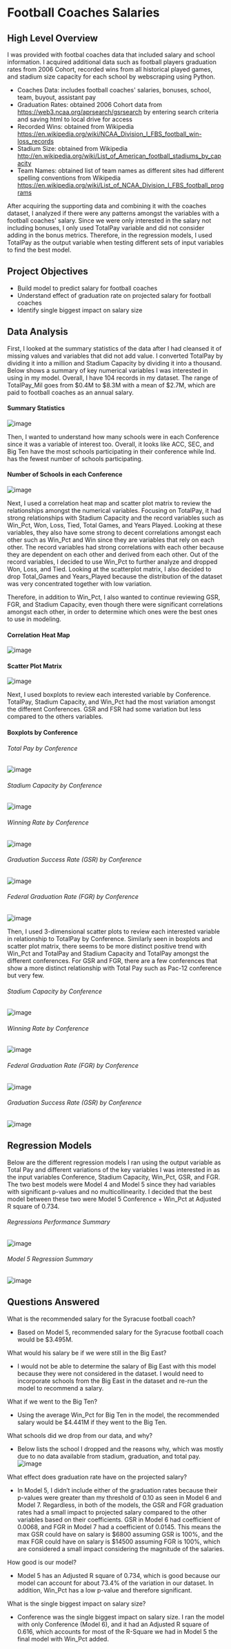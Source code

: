 # Football Coaches Salaries

## High Level Overview 

I was provided with footbal coaches data that included salary and school information. I acquired additional data such as football players graduation rates from 2006 Cohort, recorded wins from all historical played games, and stadium size capacity for each school by webscraping using Python. 
* Coaches Data: includes football coaches' salaries, bonuses, school, team, buyout, assistant pay
* Graduation Rates: obtained 2006 Cohort data from https://web3.ncaa.org/aprsearch/gsrsearch by entering search criteria and saving html to local drive for access
* Recorded Wins: obtained from Wikipedia https://en.wikipedia.org/wiki/NCAA_Division_I_FBS_football_win-loss_records
* Stadium Size: obtained from Wikipedia http://en.wikipedia.org/wiki/List_of_American_football_stadiums_by_capacity 
* Team Names: obtained list of team names as different sites had different spelling conventions from Wikipedia https://en.wikipedia.org/wiki/List_of_NCAA_Division_I_FBS_football_programs

After acquiring the supporting data and combining it with the coaches dataset, I analyzed if there were any patterns amongst the variables with a football coaches' salary. Since we were only interested in the salary not including bonuses, I only used TotalPay variable and did not consider adding in the bonus metrics. Therefore, in the regression models, I used TotalPay as the output variable when testing different sets of input variables to find the best model. 

## Project Objectives
* Build model to predict salary for football coaches
* Understand effect of graduation rate on projected salary for football coaches
* Identify single biggest impact on salary size


## Data Analysis

First, I looked at the summary statistics of the data after I had cleansed it of missing values and variables that did not add value. I converted TotalPay by dividing it into a million and Stadium Capacity by dividing it into a thousand. Below shows a summary of key numerical variables I was interested in using in my model. Overall, I have 104 records in my dataset. The range of TotalPay_Mil goes from $0.4M to $8.3M with a mean of $2.7M, which are paid to football coaches as an annual salary.
#### Summary Statistics
![image](https://user-images.githubusercontent.com/51731430/122981463-654f9400-d35f-11eb-8efb-1a26d9494d89.png)


Then, I wanted to understand how many schools were in each Conference since it was a variable of interest too. Overall, it looks like ACC, SEC, and Big Ten have the most schools participating in their conference while Ind. has the fewest number of schools participating. 
#### Number of Schools in each Conference
![image](https://user-images.githubusercontent.com/51731430/122981392-51a42d80-d35f-11eb-8640-033f99570e32.png)

Next, I used a correlation heat map and scatter plot matrix to review the relationships amongst the numerical variables. Focusing on TotalPay, it had strong relationships with Stadium Capacity and the record variables such as Win_Pct, Won, Loss, Tied, Total Games, and Years Played.  Looking at these variables, they also have some strong to decent correlations amongst each other such as Win_Pct and Win since they are variables that rely on each other. The record variables had strong correlations with each other because they are dependent on each other and derived from each other.  Out of the record variables, I decided to use Win_Pct to further analyze and dropped Won, Loss, and Tied. Looking at the scatterplot matrix, I also decided to drop Total_Games and Years_Played because the distribution of the dataset was very concentrated together with low variation.  

Therefore, in addition to Win_Pct, I also wanted to continue reviewing GSR, FGR, and Stadium Capacity, even though there were significant correlations amongst each other, in order to determine which ones were the best ones to use in modeling. 
#### Correlation Heat Map
![image](https://user-images.githubusercontent.com/51731430/122981309-3802e600-d35f-11eb-868e-495ae4bc0a58.png)

#### Scatter Plot Matrix
![image](https://user-images.githubusercontent.com/51731430/122981285-31746e80-d35f-11eb-9f5b-6d438033f0ac.png)


Next, I used boxplots to review each interested variable by Conference. TotalPay, Stadium Capacity, and Win_Pct had the most variation amongst the different Conferences. GSR and FSR had some variation but less compared to the others variables. 
#### Boxplots by Conference
###### Total Pay by Conference
![image](https://user-images.githubusercontent.com/51731430/122982479-89f83b80-d360-11eb-9916-18ac559e3044.png)
###### Stadium Capacity by Conference
![image](https://user-images.githubusercontent.com/51731430/122982373-68974f80-d360-11eb-8e98-fbcebc0014bc.png)
###### Winning Rate by Conference
![image](https://user-images.githubusercontent.com/51731430/122982422-764cd500-d360-11eb-86f5-3376c4ca345b.png)
###### Graduation Success Rate (GSR) by Conference
![image](https://user-images.githubusercontent.com/51731430/122982388-6c2ad680-d360-11eb-94a9-00502f96f635.png)
###### Federal Graduation Rate (FGR) by Conference
![image](https://user-images.githubusercontent.com/51731430/122982404-71882100-d360-11eb-9deb-177f7fd59967.png)


Then, I used 3-dimensional scatter plots to review each interested variable in relationship to TotalPay by Conference. Similarly seen in boxplots and scatter plot matrix, there seems to be more distinct positive trend with Win_Pct and TotalPay and Stadium Capacity and TotalPay amongst the different conferences. For GSR and FGR, there are a few conferences that show a more distinct relationship with Total Pay such as Pac-12 conference but very few. 
###### Stadium Capacity by Conference
![image](https://user-images.githubusercontent.com/51731430/122982584-a85e3700-d360-11eb-8884-ff3da84ed7f3.png)
###### Winning Rate by Conference
![image](https://user-images.githubusercontent.com/51731430/122982726-d6437b80-d360-11eb-962c-5060df743cbb.png)
###### Federal Graduation Rate (FGR) by Conference
![image](https://user-images.githubusercontent.com/51731430/122982742-dc395c80-d360-11eb-9b73-c0be044ecd83.png)
###### Graduation Success Rate (GSR) by Conference
![image](https://user-images.githubusercontent.com/51731430/122982816-f115f000-d360-11eb-9866-7c0094c89983.png)


## Regression Models
Below are the different regression models I ran using the output variable as Total Pay and different variations of the key variables I was interested in as the input variables Conference, Stadium Capacity, Win_Pct, GSR, and FGR. The two best models were Model 4 and Model 5 since they had variables with significant p-values and no multicollinearity.  I decided that the best model between these two were Model 5 Conference + Win_Pct at Adjusted R square of 0.734. 
###### Regressions Performance Summary
![image](https://user-images.githubusercontent.com/51731430/122990931-178c5900-d36a-11eb-80af-2c80111872eb.png)
###### Model 5 Regression Summary
![image](https://user-images.githubusercontent.com/51731430/122990979-2115c100-d36a-11eb-97db-5fafabc6bf76.png)

## Questions Answered

What is the recommended salary for the Syracuse football coach? 
* Based on Model 5, recommended salary for the Syracuse football coach would be $3.495M. 

What would his salary be if we were still in the Big East? 
* I would not be able to determine the salary of Big East with this model because they were not considered in the dataset. I would need to incorporate schools from the Big East in the dataset and re-run the model to recommend a salary. 

What if we went to the Big Ten? 
* Using the average Win_Pct for Big Ten in the model, the recommended salary would be $4.441M if they went to the Big Ten. 

What schools did we drop from our data, and why? 
* Below lists the school I dropped and the reasons why, which was mostly due to no data available from stadium, graduation, and total pay. 
 ![image](https://user-images.githubusercontent.com/51731430/122993175-9f736280-d36c-11eb-8f85-479bdec69fd7.png)
 
What effect does graduation rate have on the projected salary? 
* In Model 5, I didn’t include either of the graduation rates because their p-values were greater than my threshold of 0.10 as seen in Model 6 and Model 7. Regardless, in both of the models, the GSR and FGR graduation rates had a small impact to projected salary compared to the other variables based on their coefficients. GSR in Model 6 had coefficient of 0.0068, and FGR in Model 7 had a coefficient of 0.0145. This means the max GSR could have on salary is $6800 assuming GSR is 100%, and the max FGR could have on salary is $14500 assuming FGR is 100%, which are considered a small impact considering the magnitude of the salaries. 

How good is our model? 
* Model 5 has an Adjusted R square of 0.734, which is good because our model can account for about 73.4% of the variation in our dataset. In addition, Win_Pct has a low p-value and therefore significant. 

What is the single biggest impact on salary size?
* Conference was the single biggest impact on salary size. I ran the model with only Conference (Model 6), and it had an Adjusted R square of 0.616, which accounts for most of the R-Square we had in Model 5 the final model with Win_Pct added.
















